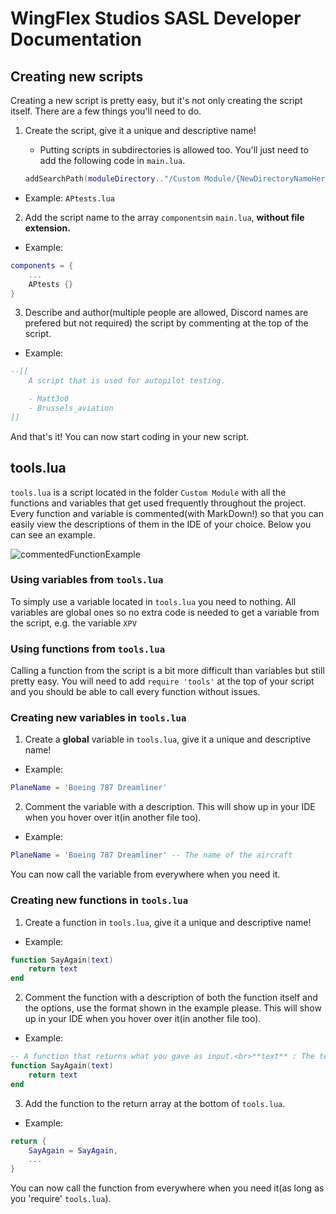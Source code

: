 # WingFlex Studios SASL Developer Documentation

## **Creating new scripts**
Creating a new script is pretty easy, but it's not only creating the script itself. There are a few things you'll need to do.

1. Create the script, give it a unique and descriptive name!

    - Putting scripts in subdirectories is allowed too. You'll just need to add the following code in `main.lua`.
    ```lua
    addSearchPath(moduleDirectory.."/Custom Module/{NewDirectoryNameHere}")
    ```
- Example: `APtests.lua`
    

2. Add the script name to the array `components`in `main.lua`, **without file extension.**
- Example:
```lua
components = {
    ...
    APtests {}
}
```
3. Describe and author(multiple people are allowed, Discord names are prefered but not required) the script by commenting at the top of the script.
- Example: 
```lua
--[[
    A script that is used for autopilot testing.

    - Matt3o0
    - Brussels_aviation
]]
```

And that's it! You can now start coding in your new script.

## **tools.lua**

`tools.lua` is a script located in the folder `Custom Module` with all the functions and variables that get used frequently throughout the project. Every function and variable is commented(with MarkDown!) so that you can easily view the descriptions of them in the IDE of your choice. Below you can see an example.

![commentedFunctionExample](https://cdn.discordapp.com/attachments/1054156349568729139/1065010908717395999/image.png)

### **Using variables from `tools.lua`**

To simply use a variable located in `tools.lua` you need to nothing. All variables are global ones so no extra code is needed to get a variable from the script, e.g. the variable `XPV`


### **Using functions from `tools.lua`**

Calling a function from the script is a bit more difficult than variables but still pretty easy. You will need to add `require 'tools'` at the top of your script and you should be able to call every function without issues.

### **Creating new variables in `tools.lua`**

1. Create a **global** variable in `tools.lua`, give it a unique and descriptive name!

- Example:
```lua
PlaneName = 'Boeing 787 Dreamliner'
```
2. Comment the variable with a description. This will show up in your IDE when you hover over it(in another file too).
- Example:
```lua
PlaneName = 'Boeing 787 Dreamliner' -- The name of the aircraft
```

You can now call the variable from everywhere when you need it.

### **Creating new functions in `tools.lua`**

1. Create a function in `tools.lua`, give it a unique and descriptive name!

- Example:
```lua
function SayAgain(text)
    return text
end
```
2. Comment the function with a description of both the function itself and the options, use the format shown in the example please. This will show up in your IDE when you hover over it(in another file too).

- Example:
```lua
-- A function that returns what you gave as input.<br>**text** : The text you want to return.
function SayAgain(text)
    return text
end
```

3. Add the function to the return array at the bottom of `tools.lua`.

- Example:
```lua
return {
    SayAgain = SayAgain,
    ...
}
```

You can now call the function from everywhere when you need it(as long as you 'require' `tools.lua`).


